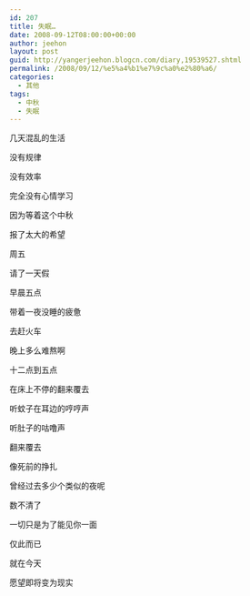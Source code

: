 ```yaml
---
id: 207
title: 失眠…
date: 2008-09-12T08:00:00+00:00
author: jeehon
layout: post
guid: http://yangerjeehon.blogcn.com/diary,19539527.shtml
permalink: /2008/09/12/%e5%a4%b1%e7%9c%a0%e2%80%a6/
categories:
  - 其他
tags:
  - 中秋
  - 失眠
---
```

几天混乱的生活
  
没有规律
  
没有效率
  
完全没有心情学习
  
因为等着这个中秋
  
报了太大的希望

周五
  
请了一天假
  
早晨五点
  
带着一夜没睡的疲惫
  
去赶火车
  
晚上多么难熬啊
  
十二点到五点
  
在床上不停的翻来覆去
  
听蚊子在耳边的哼哼声
  
听肚子的咕噜声
  
翻来覆去
  
像死前的挣扎
  
曾经过去多少个类似的夜呢
  
数不清了
  
一切只是为了能见你一面
  
仅此而已
  
就在今天
  
愿望即将变为现实